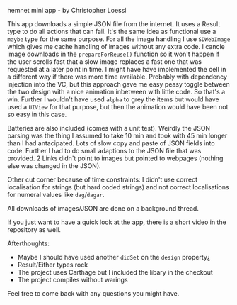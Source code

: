 hemnet mini app - by Christopher Loessl

This app downloads a simple JSON file from the internet. It uses a Result<T> type to do all actions that can fail. It's the same idea as functional use a `maybe` type for the same purpose.
For all the image handling I use `SDWebImage` which gives me cache handling of images without any extra code. I cancle image downloads in the `prepareForReuse()` function so it won't happen if the user scrolls fast that a slow image replaces a fast one that was requested at a later point in time.
I might have have implemented the cell in a different way if there was more time available. Probably with dependency injection into the VC, but this approach gave me easy peasy toggle between the two design with a nice animation inbetween with little code. So that's a win.
Further I wouldn't have used `alpha` to grey the items but would have used a `UIView` for that purpose, but then the animation would have been not so easy in this case.

Batteries are also included (comes with a unit test). Weirdly the JSON parsing was the thing I assumed to take 10 min and took with 45 min longer than I had antacipated. Lots of slow copy and paste of JSON fields into code.
Further I had to do small adaptions to the JSON file that was provided. 2 Links didn't point to images but pointed to webpages (nothing else was changed in the JSON).

Other cut corner because of time constraints: I didn't use correct localisation for strings (but hard coded strings) and not correct localisations for numeral values like `dag`/`dagar`.

All downloads of images/JSON are done on a background thread.

If you just want to have a quick look at the app, there is a short video in the repository as well.


Afterthoughts:
- Maybe I should have used another `didSet` on the `design` property¿
- Result/Either types rock
- The project uses Carthage but I included the libary in the checkout
- The project compiles without warings


Feel free to come back with any questions you might have.